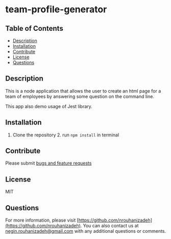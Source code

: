 # team-profile-generator

## Table of Contents

- [Description](#Description)
- [Installation](#Installation)
- [Contribute](#contribute)
- [License](#License)
- [Questions](#questions)

## Description

This is a node application that allows the user to create an html page for a team of employees by answering some question on the command line.

This app also demo usage of Jest library.


## Installation

1. Clone the repository 2. run `npm install` in terminal

## Contribute

Please submit [bugs and feature requests](https://github.com/nrouhanizdeh/team-profile-generator/issues)

## License

MIT

## Questions

For more information, please visit [https://github.com/nrouhanizadeh](https://github.com/nrouhanizadeh).
You can also contact us at [negin.rouhanizadeh@gmail.com](mailto:negin.rouhanizadeh@gmail.com) with any additional questions or comments.
